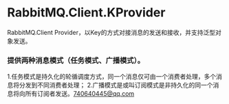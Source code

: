 # RabbitMQ.Client.KProvider
RabbitMQ.Client Provider，以Key的方式对接消息的发送和接收，并支持泛型对象发送。

### 提供两种消息模式（任务模式、广播模式）。
 1.任务模式是持久化的轮循调度方式，同一个消息仅可由一个消费者处理，多个消息将分发到不同消费者处理；
 2.广播模式是或叫订阅模式是非持久化的同一个消息将向所有订阅者发送。740640445@qq.com

